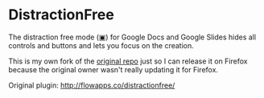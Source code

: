 # DistractionFree
The distraction free mode (▣) for Google Docs and Google Slides hides all controls and buttons and lets you focus on the creation.

This is my own fork of the [original repo](https://github.com/kallepersson/DistractionFree) just so I can release it on Firefox because the original owner wasn't really updating it for Firefox.

Original plugin: http://flowapps.co/distractionfree/